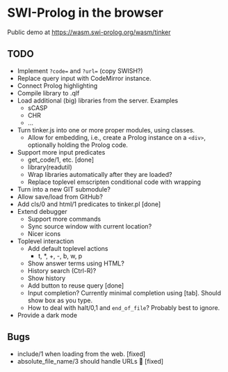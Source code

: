 # SWI-Prolog in the browser

Public demo at https://wasm.swi-prolog.org/wasm/tinker

## TODO

 - Implement `?code=` and `?url=` (copy SWISH?)
 - Replace query input with CodeMirror instance.
 - Connect Prolog highlighting
 - Compile library to .qlf
 - Load additional (big) libraries from the server.  Examples
   - sCASP
   - CHR
   - ...
 - Turn tinker.js into one or more proper modules, using classes.
   - Allow for embedding, i.e., create a Prolog instance on a
     `<div>`, optionally holding the Prolog code.
 - Support more input predicates
   - get_code/1, etc.						[done]
   - library(readutil)
   - Wrap libraries automatically after they are loaded?
   - Replace toplevel emscripten conditional code with wrapping
 - Turn into a new GIT submodule?
 - Allow save/load from GitHub?
 - Add cls/0 and html/1 predicates to tinker.pl		[done]
 - Extend debugger
   - Support more commands
   - Sync source window with current location?
   - Nicer icons
 - Toplevel interaction
   - Add default toplevel actions
     - t, *, +, -, b, w, p
   - Show answer terms using HTML?
   - History search (Ctrl-R)?
   - Show history
   - Add button to reuse query					[done]
   - Input completion?  Currently minimal completion using
     [tab].  Should show box as you type.
   - How to deal with halt/0,1 and `end_of_file`?  Probably
     best to ignore.
 - Provide a dark mode

## Bugs

 - include/1 when loading from the web.				[fixed]
 - absolute_file_name/3 should handle URLs			[fixed]
